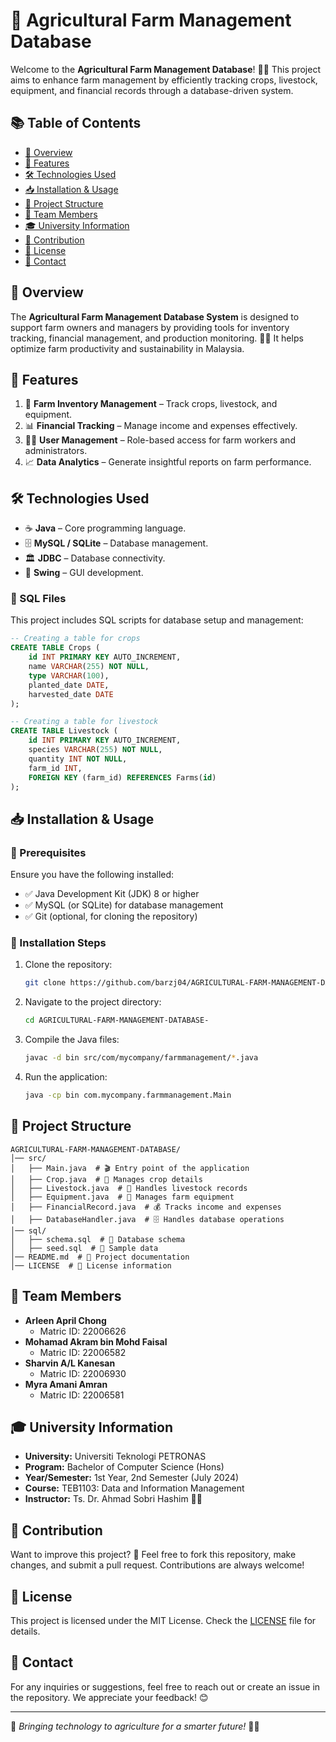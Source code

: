 # 🌾 Agricultural Farm Management Database

Welcome to the **Agricultural Farm Management Database**! 🚜🌱 This project aims to enhance farm management by efficiently tracking crops, livestock, equipment, and financial records through a database-driven system.

## 📚 Table of Contents
- [🌟 Overview](#-overview)
- [🚀 Features](#-features)
- [🛠️ Technologies Used](#-technologies-used)
- [📥 Installation & Usage](#-installation--usage)
- [📂 Project Structure](#-project-structure)
- [👥 Team Members](#-team-members)
- [🎓 University Information](#-university-information)
- [🤝 Contribution](#-contribution)
- [📜 License](#-license)
- [📧 Contact](#-contact)

## 🌟 Overview
The **Agricultural Farm Management Database System** is designed to support farm owners and managers by providing tools for inventory tracking, financial management, and production monitoring. 🌾💼 It helps optimize farm productivity and sustainability in Malaysia.

## 🚀 Features
1. 🌱 **Farm Inventory Management** – Track crops, livestock, and equipment.
2. 📊 **Financial Tracking** – Manage income and expenses effectively.
3. 👨‍🌾 **User Management** – Role-based access for farm workers and administrators.
4. 📈 **Data Analytics** – Generate insightful reports on farm performance.

## 🛠️ Technologies Used
- ☕ **Java** – Core programming language.
- 🗄️ **MySQL / SQLite** – Database management.
- 🏛️ **JDBC** – Database connectivity.
- 🎨 **Swing** – GUI development.

### 📄 SQL Files
This project includes SQL scripts for database setup and management:
```sql
-- Creating a table for crops
CREATE TABLE Crops (
    id INT PRIMARY KEY AUTO_INCREMENT,
    name VARCHAR(255) NOT NULL,
    type VARCHAR(100),
    planted_date DATE,
    harvested_date DATE
);

-- Creating a table for livestock
CREATE TABLE Livestock (
    id INT PRIMARY KEY AUTO_INCREMENT,
    species VARCHAR(255) NOT NULL,
    quantity INT NOT NULL,
    farm_id INT,
    FOREIGN KEY (farm_id) REFERENCES Farms(id)
);
```

## 📥 Installation & Usage
### 🔧 Prerequisites
Ensure you have the following installed:
- ✅ Java Development Kit (JDK) 8 or higher
- ✅ MySQL (or SQLite) for database management
- ✅ Git (optional, for cloning the repository)

### 📌 Installation Steps
1. Clone the repository:
   ```sh
   git clone https://github.com/barzj04/AGRICULTURAL-FARM-MANAGEMENT-DATABASE-.git
   ```
2. Navigate to the project directory:
   ```sh
   cd AGRICULTURAL-FARM-MANAGEMENT-DATABASE-
   ```
3. Compile the Java files:
   ```sh
   javac -d bin src/com/mycompany/farmmanagement/*.java
   ```
4. Run the application:
   ```sh
   java -cp bin com.mycompany.farmmanagement.Main
   ```

## 📂 Project Structure
```
AGRICULTURAL-FARM-MANAGEMENT-DATABASE/
│── src/
│   ├── Main.java  # 🎬 Entry point of the application
│   ├── Crop.java  # 🌱 Manages crop details
│   ├── Livestock.java  # 🐄 Handles livestock records
│   ├── Equipment.java  # 🔧 Manages farm equipment
│   ├── FinancialRecord.java  # 💰 Tracks income and expenses
│   ├── DatabaseHandler.java  # 🗄️ Handles database operations
│── sql/
│   ├── schema.sql  # 📜 Database schema
│   ├── seed.sql  # 🌱 Sample data
│── README.md  # 📖 Project documentation
│── LICENSE  # 📜 License information
```

## 👥 Team Members
- **Arleen April Chong**  
  - Matric ID: 22006626  
- **Mohamad Akram bin Mohd Faisal**  
  - Matric ID: 22006582  
- **Sharvin A/L Kanesan**  
  - Matric ID: 22006930  
- **Myra Amani Amran**  
  - Matric ID: 22006581  

## 🎓 University Information
- **University:** Universiti Teknologi PETRONAS  
- **Program:** Bachelor of Computer Science (Hons)  
- **Year/Semester:** 1st Year, 2nd Semester (July 2024)  
- **Course:** TEB1103: Data and Information Management  
- **Instructor:** Ts. Dr. Ahmad Sobri Hashim 🧑‍🏫  

## 🤝 Contribution
Want to improve this project? 🎉 Feel free to fork this repository, make changes, and submit a pull request. Contributions are always welcome!

## 📜 License
This project is licensed under the MIT License. Check the [LICENSE](LICENSE) file for details.

## 📧 Contact
For any inquiries or suggestions, feel free to reach out or create an issue in the repository. We appreciate your feedback! 😊

---
🚜 *Bringing technology to agriculture for a smarter future!* 🌾✨

